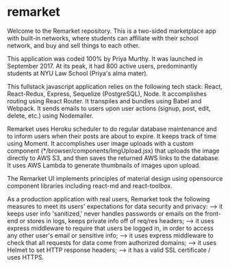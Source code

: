 # remarket

Welcome to the Remarket repository. This is a two-sided marketplace app with built-in networks, where students can affiliate with their school network, and buy and sell things to each other. 

This application was coded 100% by Priya Murthy. It was launched in September 2017. At its peak, it had 800 active users, predominantly students at NYU Law School (Priya's alma mater).

This fullstack javascript application relies on the following tech stack: React, React-Redux, Express, Sequelize (PostgreSQL), Node. It accomplishes routing using React Router. It transpiles and bundles using Babel and Webpack. It sends emails to users upon user actions (signup, post, edit, delete, etc.) using Nodemailer.  

Remarket uses Heroku scheduler to do regular database maintenance and to inform users when their posts are about to expire. It keeps track of time using Moment. It accomplishes user image uploads with a custom component (*/browser/components/ImgUpload.jsx) that uploads the image directly to AWS S3, and then saves the returned AWS links to the database. It uses AWS Lambda to generate thumbnails of images upon upload.

The Remarket UI implements principles of material design using opensource component libraries including react-md and react-toolbox. 

As a production application with real users, Remarket took the following measures to meet its users' expectations for data security and privacy:
--> it keeps user info 'sanitized,' never handles passwords or emails on the front-end or stores in logs, keeps private info off of req/res headers;
--> it uses express middleware to require that users be logged in, in order to access any other user's email or sensitive info;
--> it uses express middleware to check that all requests for data come from authorized domains;
--> it uses Helmet to set HTTP response headers;
--> it has a valid SSL certificate / uses HTTPS.

